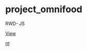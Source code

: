 # project_omnifood
RWD- JS

[View](https://ghbw-web.github.io/project_omnifood/)

<a href="http://example.com" target="_blank">nt</a>
